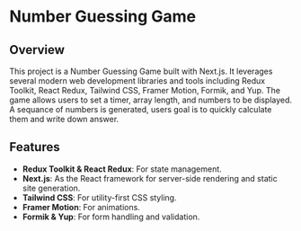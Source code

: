 # Number Guessing Game

## Overview

This project is a Number Guessing Game built with Next.js. It leverages several modern web development libraries and tools including Redux Toolkit, React Redux, Tailwind CSS, Framer Motion, Formik, and Yup. The game allows users to set a timer, array length, and numbers to be displayed. A sequance of numbers is generated, users goal is to quickly calculate them and write down answer.

## Features

- **Redux Toolkit & React Redux**: For state management.
- **Next.js**: As the React framework for server-side rendering and static site generation.
- **Tailwind CSS**: For utility-first CSS styling.
- **Framer Motion**: For animations.
- **Formik & Yup**: For form handling and validation.
